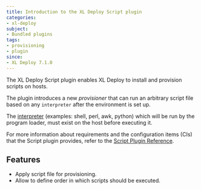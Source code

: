 ```yaml
---
title: Introduction to the XL Deploy Script plugin
categories:
- xl-deploy
subject:
- Bundled plugins
tags:
- provisioning
- plugin
since:
- XL Deploy 7.1.0
---
```


The XL Deploy Script plugin enables XL Deploy to install and provision scripts on hosts.

The plugin introduces a new *provisioner* that can run an arbitrary script file based on any `interpreter` after the environment is set up.

The [interpreter](http://tldp.org/LDP/abs/html/sha-bang.html) (examples: shell, perl, awk, python) which will be run by the program loader, must exist on the host before executing it.

For more information about requirements and the configuration items (CIs) that the Script plugin provides, refer to the [Script Plugin Reference](/xl-deploy-xld-script-plugin/latest/scriptPluginManual.html).

## Features ##

* Apply script file for provisioning.
* Allow to define order in which scripts should be executed.
